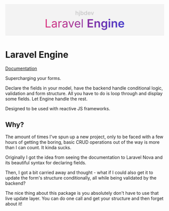 ![Laravel Engine Banner](./.art/laravel-engine.png)

# Laravel Engine

[Documentation](https://engine.hjb.dev)

Supercharging your forms.

Declare the fields in your model, have the backend handle conditional logic, validation and form structure. All you have to do is loop through and display some fields. Let Engine handle the rest.

Designed to be used with reactive JS frameworks.

## Why?

The amount of times I've spun up a new project, only to be faced with a few hours of getting the boring, basic CRUD operations out of the way is more than I can count. It kinda sucks.

Originally I got the idea from seeing the documentation to Laravel Nova and its beautiful syntax for declaring fields.

Then, I got a bit carried away and thought - what if I could also get it to update the form's structure conditionally, all while being validated by the backend?

The nice thing about this package is you absolutely don't have to use that live update layer. You can do one call and get your structure and then forget about it!
